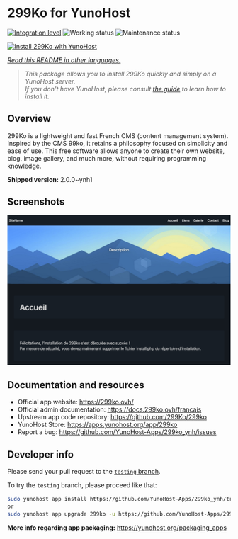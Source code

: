 <!--
N.B.: This README was automatically generated by <https://github.com/YunoHost/apps/tree/master/tools/readme_generator>
It shall NOT be edited by hand.
-->

# 299Ko for YunoHost

[![Integration level](https://apps.yunohost.org/badge/integration/299ko)](https://ci-apps.yunohost.org/ci/apps/299ko/)
![Working status](https://apps.yunohost.org/badge/state/299ko)
![Maintenance status](https://apps.yunohost.org/badge/maintained/299ko)

[![Install 299Ko with YunoHost](https://install-app.yunohost.org/install-with-yunohost.svg)](https://install-app.yunohost.org/?app=299ko)

*[Read this README in other languages.](./ALL_README.md)*

> *This package allows you to install 299Ko quickly and simply on a YunoHost server.*  
> *If you don't have YunoHost, please consult [the guide](https://yunohost.org/install) to learn how to install it.*

## Overview

299Ko is a lightweight and fast French CMS (content management system). Inspired by the CMS 99ko, it retains a philosophy focused on simplicity and ease of use. This free software allows anyone to create their own website, blog, image gallery, and much more, without requiring programming knowledge.


**Shipped version:** 2.0.0~ynh1

## Screenshots

![Screenshot of 299Ko](./doc/screenshots/screenshot.png)

## Documentation and resources

- Official app website: <https://299ko.ovh/>
- Official admin documentation: <https://docs.299ko.ovh/francais>
- Upstream app code repository: <https://github.com/299Ko/299ko>
- YunoHost Store: <https://apps.yunohost.org/app/299ko>
- Report a bug: <https://github.com/YunoHost-Apps/299ko_ynh/issues>

## Developer info

Please send your pull request to the [`testing` branch](https://github.com/YunoHost-Apps/299ko_ynh/tree/testing).

To try the `testing` branch, please proceed like that:

```bash
sudo yunohost app install https://github.com/YunoHost-Apps/299ko_ynh/tree/testing --debug
or
sudo yunohost app upgrade 299ko -u https://github.com/YunoHost-Apps/299ko_ynh/tree/testing --debug
```

**More info regarding app packaging:** <https://yunohost.org/packaging_apps>
